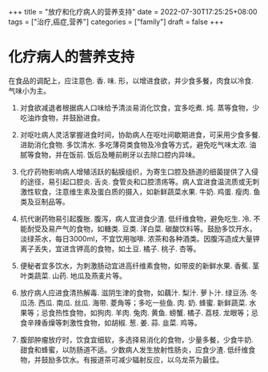 +++
title = "放疗和化疗病人的营养支持"
date = 2022-07-30T17:25:25+08:00
tags = ["治疗,癌症,营养"]
categories = ["family"]
draft = false
+++

# 化疗病人的营养支持

在食品的调配上，应注意色. 香. 味. 形，以增进食欲，并少食多餐，肉食以冷食. 气味小为主。

1. 对食欲减退者根据病人口味给予清淡易消化饮食，宜多吃煮. 炖. 蒸等食物，少吃油炸食物，并鼓励进食。

2. 对呕吐病人灵活掌握进食时间，协助病人在呕吐间歇期进食，可采用少食多餐. 进助消化食物. 多饮清水. 多吃薄荷类食物及冷食等方式，避免吃气味太浓. 油腻等食物，并在饭前. 饭后及睡前刷牙以去除口腔内异味。

3. 化疗药物影响病人增殖活跃的黏膜组织，为寄生口腔及肠道的细菌提供了入侵的途径，易引起口腔炎. 舌炎. 食管炎和口腔溃疡等。病人宜进食温流质或无刺激性软食，注意维生素及蛋白质的摄入，如新鲜蔬菜水果. 牛奶. 鸡蛋. 瘦肉. 鱼类及豆制品等。

4. 抗代谢药物易引起腹胀. 腹泻，病人宜进食少渣. 低纤维食物，避免吃生. 冷. 不能耐受及易产气的食物，如糖类. 豆类. 洋白菜. 碳酸饮料等。鼓励多饮开水，淡绿茶水，每日3000ml，不宜饮用咖啡. 浓茶和各种酒类。因腹泻造成大量钾离子丢失，宜进含钾高的食物，如土豆. 橘子. 桃子. 杏等。

5. 便秘者宜多饮水，为刺激肠动宜进高纤维素食物，如带皮的新鲜水果. 香蕉. 茎叶类蔬菜. 山药. 地瓜及燕麦片等。

6. 放疗病人应进食清热解毒. 滋阴生津的食物，如藕汁. 梨汁. 萝卜汁. 绿豆汤. 冬瓜汤. 西瓜. 南瓜. 丝瓜. 海带. 菱角等；多吃一些鱼. 肉. 奶. 蜂蜜. 新鲜蔬菜. 水果等；忌食热性食物，如狗肉. 羊肉. 兔肉. 黄鱼. 螃蟹. 橘子. 荔枝. 龙眼等；忌食辛辣香燥等刺激性食物，如胡椒. 葱. 姜. 蒜. 韭菜. 鸡等。

7. 腹部肿瘤放疗时，饮食宜细软，多选择易消化的食物，少量多餐，少食牛奶. 甜食和蜂蜜，以防肠道不适。少数病人发生放射性肠炎，应食少渣. 低纤维食物，并鼓励多饮水。有报道茶可减少辐射反应，以乌龙茶为最佳。

